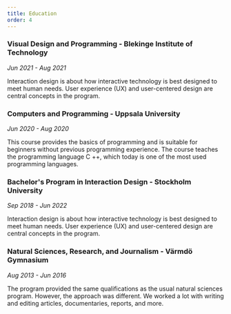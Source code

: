 ```yaml
---
title: Education
order: 4
---
```


### Visual Design and Programming - Blekinge Institute of Technology

_Jun 2021 - Aug 2021_

Interaction design is about how interactive technology is best designed to meet human needs. User experience (UX) and user-centered design are central concepts in the program.

### Computers and Programming - Uppsala University

_Jun 2020 - Aug 2020_

This course provides the basics of programming and is suitable for beginners without previous programming experience. The course teaches the programming language C ++, which today is one of the most used programming languages.

### Bachelor's Program in Interaction Design - Stockholm University

_Sep 2018 - Jun 2022_

Interaction design is about how interactive technology is best designed to meet human needs. User experience (UX) and user-centered design are central concepts in the program.

### Natural Sciences, Research, and Journalism - Värmdö Gymnasium

_Aug 2013 - Jun 2016_

The program provided the same qualifications as the usual natural sciences program. However, the approach was different. We worked a lot with writing and editing articles, documentaries, reports, and more.
